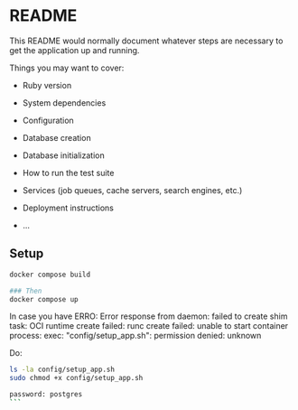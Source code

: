 # README

This README would normally document whatever steps are necessary to get the
application up and running.

Things you may want to cover:

* Ruby version

* System dependencies

* Configuration

* Database creation

* Database initialization

* How to run the test suite

* Services (job queues, cache servers, search engines, etc.)

* Deployment instructions

* ...

## Setup
```bash
docker compose build

### Then
docker compose up
```

In case you have
ERRO: Error response from daemon: failed to create shim task: OCI runtime create failed: runc create failed: unable to start container process: exec: "config/setup_app.sh": permission denied: unknown

Do:
````bash
ls -la config/setup_app.sh
sudo chmod +x config/setup_app.sh

password: postgres
```
